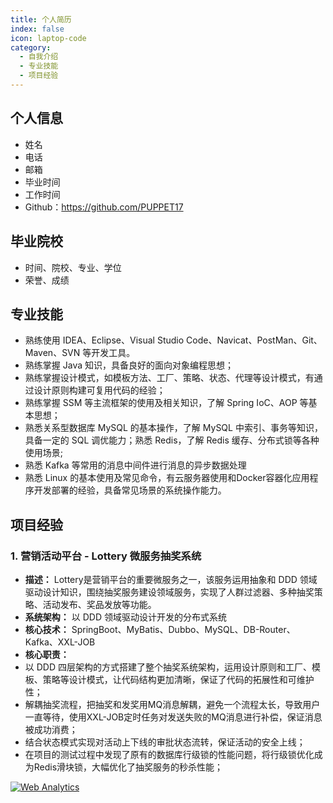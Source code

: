 ```yaml
---
title: 个人简历
index: false
icon: laptop-code
category:
  - 自我介绍
  - 专业技能
  - 项目经验
---
```


## 个人信息

- 姓名
- 电话
- 邮箱
- 毕业时间
- 工作时间
- Github：https://github.com/PUPPET17

## 毕业院校

- 时间、院校、专业、学位
- 荣誉、成绩

## 专业技能

- 熟练使用 IDEA、Eclipse、Visual Studio Code、Navicat、PostMan、Git、Maven、SVN 等开发工具。
- 熟练掌握 Java 知识，具备良好的面向对象编程思想；
- 熟练掌握设计模式，如模板方法、工厂、策略、状态、代理等设计模式，有通过设计原则构建可复用代码的经验；
- 熟练掌握 SSM 等主流框架的使用及相关知识，了解 Spring IoC、AOP 等基本思想；
- 熟悉关系型数据库 MySQL 的基本操作，了解 MySQL 中索引、事务等知识，具备一定的 SQL 调优能力；熟悉 Redis，了解 Redis 缓存、分布式锁等各种使用场景;
- 熟悉 Kafka 等常用的消息中间件进行消息的异步数据处理
- 熟悉 Linux 的基本使用及常见命令，有云服务器使用和Docker容器化应用程序开发部署的经验，具备常见场景的系统操作能力。

## 项目经验

### 1. 营销活动平台 - Lottery 微服务抽奖系统

- **描述：** Lottery是营销平台的重要微服务之一，该服务运用抽象和 DDD 领域驱动设计知识，围绕抽奖服务建设领域服务，实现了人群过滤器、多种抽奖策略、活动发布、奖品发放等功能。
- **系统架构：** 以 DDD 领域驱动设计开发的分布式系统
- **核心技术：** SpringBoot、MyBatis、Dubbo、MySQL、DB-Router、Kafka、XXL-JOB
- **核心职责：**
- 以 DDD 四层架构的方式搭建了整个抽奖系统架构，运用设计原则和工厂、模板、策略等设计模式，让代码结构更加清晰，保证了代码的拓展性和可维护性；
- 解耦抽奖流程，把抽奖和发奖用MQ消息解耦，避免一个流程太长，导致用户一直等待，使用XXL-JOB定时任务对发送失败的MQ消息进行补偿，保证消息被成功消费；
- 结合状态模式实现对活动上下线的审批状态流转，保证活动的安全上线；
- 在项目的测试过程中发现了原有的数据库行级锁的性能问题，将行级锁优化成为Redis滑块锁，大幅优化了抽奖服务的秒杀性能；

<!-- Default Statcounter code for PUPPET1og http://HTTP://WWW.PUPPET17.FUN -->
<script type="text/javascript">
var sc_project=13017442; 
var sc_invisible=0; 
var sc_security="1313702b"; 
var scJsHost = "https://";
document.write("<sc"+"ript type='text/javascript' src='" + scJsHost+
"statcounter.com/counter/counter.js'></"+"script>");
</script>
<noscript><div class="statcounter"><a title="Web Analytics"
href="https://statcounter.com/" target="_blank"><img class="statcounter"
src="https://c.statcounter.com/13017442/0/1313702b/0/" alt="Web Analytics"
referrerPolicy="no-referrer-when-downgrade"></a></div></noscript>
<!-- End of Statcounter Code -->